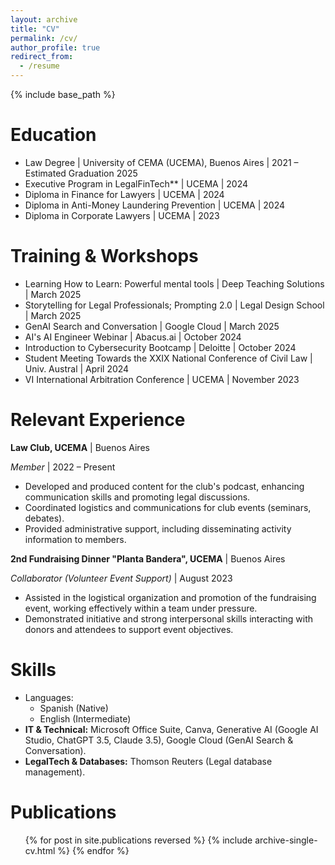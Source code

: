 ```yaml
---
layout: archive
title: "CV"
permalink: /cv/
author_profile: true
redirect_from:
  - /resume
---
```


{% include base_path %}

Education
======
* Law Degree | University of CEMA (UCEMA), Buenos Aires | 2021 – Estimated Graduation 2025 
* Executive Program in LegalFinTech** | UCEMA | 2024
* Diploma in Finance for Lawyers | UCEMA | 2024
* Diploma in Anti-Money Laundering Prevention | UCEMA | 2024
* Diploma in Corporate Lawyers | UCEMA | 2023

  
Training & Workshops
======
*   Learning How to Learn: Powerful mental tools | Deep Teaching Solutions | March 2025
*   Storytelling for Legal Professionals; Prompting 2.0 | Legal Design School | March 2025
*   GenAI Search and Conversation | Google Cloud | March 2025
*   AI's AI Engineer Webinar | Abacus.ai | October 2024
*   Introduction to Cybersecurity Bootcamp | Deloitte | October 2024
*   Student Meeting Towards the XXIX National Conference of Civil Law | Univ. Austral | April 2024
*   VI International Arbitration Conference | UCEMA | November 2023

Relevant Experience
======
**Law Club, UCEMA** | Buenos Aires

*Member* | 2022 – Present
*   Developed and produced content for the club's podcast, enhancing communication skills and promoting legal discussions.
*   Coordinated logistics and communications for club events (seminars, debates).
*   Provided administrative support, including disseminating activity information to members.

**2nd Fundraising Dinner "Planta Bandera", UCEMA** | Buenos Aires

*Collaborator (Volunteer Event Support)* | August 2023
*   Assisted in the logistical organization and promotion of the fundraising event, working effectively within a team under pressure.
*   Demonstrated initiative and strong interpersonal skills interacting with donors and attendees to support event objectives.

Skills
======
* Languages:
  * Spanish (Native)
  * English (Intermediate)
*   **IT & Technical:** Microsoft Office Suite, Canva, Generative AI (Google AI Studio, ChatGPT 3.5, Claude 3.5), Google Cloud (GenAI Search & Conversation).
*   **LegalTech & Databases:** Thomson Reuters (Legal database management).

Publications
======
  <ul>{% for post in site.publications reversed %}
    {% include archive-single-cv.html %}
  {% endfor %}</ul>
  

